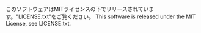 このソフトウェアはMITライセンスの下でリリースされています。"LICENSE.txt"をご覧ください。
This software is released under the MIT License, see LICENSE.txt.